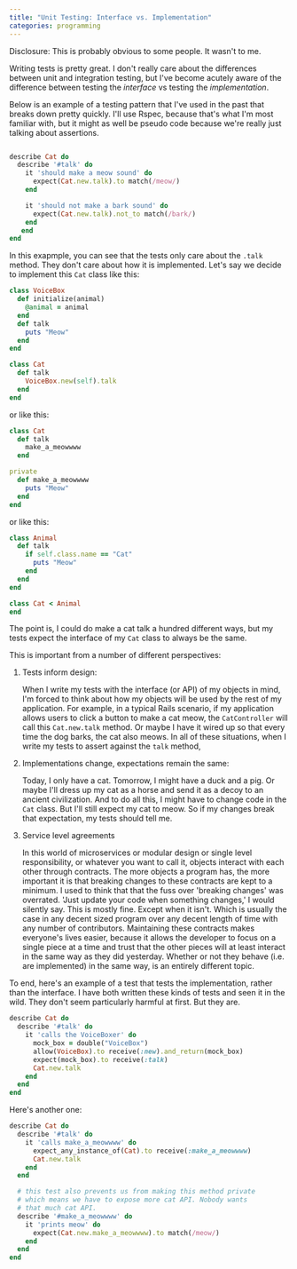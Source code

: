 ```yaml
---
title: "Unit Testing: Interface vs. Implementation"
categories: programming
---
```


Disclosure: This is probably obvious to some people. It wasn't to me.

Writing tests is pretty great. I don't really care about the differences
between unit and integration testing, but I've become acutely aware of the
difference between testing the _interface_ vs testing the _implementation_.

Below is an example of a testing pattern that I've used in the past
that breaks down pretty quickly. I'll use Rspec, because that's what I'm
most familiar with, but it might as well be pseudo code because we're
really just talking about assertions.


```ruby

describe Cat do
  describe '#talk' do
    it 'should make a meow sound' do
      expect(Cat.new.talk).to match(/meow/)
    end

    it 'should not make a bark sound' do
      expect(Cat.new.talk).not_to match(/bark/)
    end
   end
end
```

In this exapmple, you can see that the tests only care about the `.talk` method.
They don't care about how it is implemented. Let's say we decide to implement
this `Cat` class like this:


```ruby
class VoiceBox
  def initialize(animal)
    @animal = animal
  end
  def talk
    puts "Meow"
  end
end

class Cat
  def talk
    VoiceBox.new(self).talk
  end
end
```

or like this:

```ruby
class Cat
  def talk
    make_a_meowwww
  end

private
  def make_a_meowwww
    puts "Meow"
  end
end
```

or like this:

```ruby
class Animal
  def talk
    if self.class.name == "Cat"
      puts "Meow"
    end
  end
end

class Cat < Animal
end
```

The point is, I could do make a cat talk a hundred different ways, but my tests
expect the interface of my `Cat` class to always be the same.

This is important from a number of different perspectives:

1. Tests inform design:

    When I write my tests with the interface (or API) of my objects in mind,
    I'm forced to think about how my objects will be used by the rest of my application.
    For example, in a typical Rails scenario, if my application allows users to click
    a button to make a cat meow, the `CatController` will call this `Cat.new.talk` method.
    Or maybe I have it wired up so that every time the dog barks, the cat also meows.
    In all of these situations, when I write my tests to assert against the `talk` method,

1. Implementations change, expectations remain the same:

    Today, I only have a cat. Tomorrow, I might have a duck and a pig. Or maybe
    I'll dress up my cat as a horse and send it as a decoy to an ancient civilization.
    And to do all this, I might have to change code in the `Cat` class.
    But I'll still expect my cat to meow. So if my changes break that expectation,
    my tests should tell me.

3. Service level agreements

    In this world of microservices or modular design or single level responsibility,
    or whatever you want to call it, objects interact with each other through
    contracts. The more objects a program has, the more important it is that breaking
    changes to these contracts are kept to a minimum. I used to think that that the fuss
    over 'breaking changes' was overrated. 'Just update your code when something changes,'
    I would silently say. This is mostly fine. Except when it isn't. Which is usually the
    case in any decent sized program over any decent length of time with any number of
    contributors. Maintaining these contracts makes everyone's lives easier, because it
    allows the developer to focus on a single piece at a time and trust that the other
    pieces will at least interact in the same way as they did yesterday. Whether or
    not they behave (i.e. are implemented) in the same way, is an entirely different
    topic.

To end, here's an example of a test that tests the implementation, rather than
the interface. I have both written these kinds of tests and seen it in the wild.
They don't seem particularly harmful at first. But they are.

```ruby
describe Cat do
  describe '#talk' do
    it 'calls the VoiceBoxer' do
      mock_box = double("VoiceBox")
      allow(VoiceBox).to receive(:new).and_return(mock_box)
      expect(mock_box).to receive(:talk)
      Cat.new.talk
    end
  end
end
```

Here's another one:

```ruby
describe Cat do
  describe '#talk' do
    it 'calls make_a_meowwww' do
      expect_any_instance_of(Cat).to receive(:make_a_meowwww)
      Cat.new.talk
    end
  end

  # this test also prevents us from making this method private
  # which means we have to expose more cat API. Nobody wants
  # that much cat API.
  describe '#make_a_meowwww' do
    it 'prints meow' do
      expect(Cat.new.make_a_meowwww).to match(/meow/)
    end
  end
end
